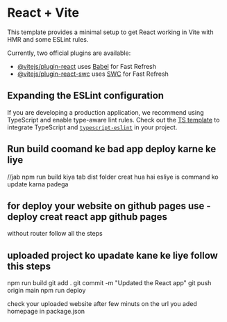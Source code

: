# React + Vite

This template provides a minimal setup to get React working in Vite with HMR and some ESLint rules.

Currently, two official plugins are available:

- [@vitejs/plugin-react](https://github.com/vitejs/vite-plugin-react/blob/main/packages/plugin-react/README.md) uses [Babel](https://babeljs.io/) for Fast Refresh
- [@vitejs/plugin-react-swc](https://github.com/vitejs/vite-plugin-react-swc) uses [SWC](https://swc.rs/) for Fast Refresh

## Expanding the ESLint configuration

If you are developing a production application, we recommend using TypeScript and enable type-aware lint rules. Check out the [TS template](https://github.com/vitejs/vite/tree/main/packages/create-vite/template-react-ts) to integrate TypeScript and [`typescript-eslint`](https://typescript-eslint.io) in your project.


## Run  build  coomand ke bad app deploy karne ke liye
//jab npm run build kiya tab dist folder creat hua hai esliye is command ko update karna padega 

## for deploy your website on github pages use -  deploy creat react app github pages 
without router follow all the steps

## uploaded project ko upadate kane ke liye follow this steps 
npm run build
git add .
git commit -m "Updated the React app"
git push origin main
npm run deploy

check your uploaded website after few minuts on the url you aded homepage in package.json 
